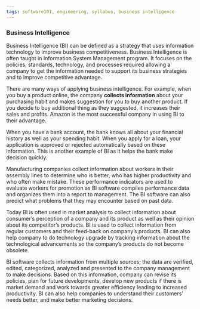```yaml
---
tags: software101, engineering, syllabus, business intelligence
---
```

### Business Intelligence
Business Intelligence (BI) can be defined as a strategy that uses information technology to improve business competitiveness. Business Intelligence is often taught in Information System Management program. It focuses on the policies, standards, technology, and processes required allowing a company to get the information needed to support its business strategies and to improve competitive advantage.

There are many ways of applying business intelligence. For example, when you buy a product online, the company **collects information** about your purchasing habit and makes suggestion for you to buy another product. If you decide to buy additional thing as they suggested, it increases their sales and profits. Amazon is the most successful company in using BI to their advantage.

When you have a bank account, the bank knows all about your financial history as well as your spending habit. When you apply for a loan, your application is approved or rejected automatically based on these information. This is another example of BI as it helps the bank make decision quickly.

Manufacturing companies collect information about workers in their assembly lines to determine who is better, who has higher productivity and who often make mistake. These performance indicators are used to evaluate workers for promotion as BI software compiles performance data and organizes them into a report to management. The BI software can also predict what problems that they may encounter based on past data.

Today BI is often used in market analysis to collect information about consumer’s perception of a company and its product as well as their opinion about its competitor’s products. BI is used to collect information from regular customers and their feed-back on company’s products. BI can also help company to do technology upgrade by tracking information about the technological advancements so the company’s products do not become obsolete.

BI software collects information from multiple sources; the data are verified, edited, categorized, analyzed and presented to the company management to make decisions. Based on this information, company can revise its policies, plan for future developments, develop new products if there is market demand and work towards greater efficiency leading to increased productivity. BI can also help companies to understand their customers’ needs better, and make better marketing decisions.